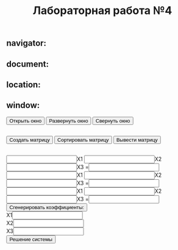 <!doctype html>
<html lang="en">

<head>
    <meta charset="utf-8" />
    <link rel="stylesheet" type="text/css" href="style.css">
    <title>Лабораторная работа №4</title>
</head>

<body>
    <header>
        <h1><strong>
                <center>Лабораторная работа №4</center>
            </strong>
        </h1>
    </header>
    <h2>navigator:</h2>
    <div id="navig" class="alert alert-waring"></div>
    <script>
        var navigate = "";
        for (var property in navigator) {
            navig += "<strong>" + property + "</strong>: " + navigator[property];
            navig += "<br />";
        }
        document.getElementById("navig").innerHTML = navig;
    </script>
        <h2>document:</h2>
    <div id="document" class="alert alert-waring"></div>
    <script>
        var document = "";
        for (var property in document) {
            document += "<strong>" + property + "</strong>: " + document[property];
            document += "<br />";
        }
        document.getElementById("document").innerHTML = document;
    </script>
        <h2>location:</h2>
    <div id="propertiesLocation" class="alert alert-warning"></div>
    <script>
        var stringPropertiesLocation = "";
        for (var property in location) {
            stringPropertiesLocation += "<strong>Свойство и метод: " + property + "</strong>";
            stringPropertiesLocation += "<p> Значение: <strong>" + location[property] + "</strong>";
            stringPropertiesLocation += "<p>Тип: <strong>" + typeof location[property] + "</strong>";
            stringPropertiesLocation += "<br><br>";
        }
        document.getElementById("propertiesLocation").innerHTML = stringPropertiesLocation;
    </script>
    <h2>window:</h2>
    <script>
        var Window;
        function WindowOpen() {
            Window = window.open("", "", "width=500,height=500");
        }
        function WindowFocus() {
            Window.focus();
        }
        function myWindowBlur() {
            Window.blur();
        }
    </script>
    <button onclick="WindowOpen()">Открыть окно</button>
    <button onclick="WindowFocus()">Развернуть окно</button>
    <button onclick="WindowBlur()">Свернуть окно</button>    
    <h2>
    </h2>
    <script src="script2.js"></script>
    <button onclick="createArray()">Создать матрицу</button>
    <button onclick="sortArray()">Сортировать матрицу</button>
    <button onclick="printArray()">Вывести матрицу</button>   
    <h2>
    </h2>
    <input id="num1" name="num1"><label for="num1">X1</label>
    <input id="num2" name="num2"><label for="num2">X2</label>
    <input id="num3" name="num3"><label for="num3">X3</label>
    <label for="=">=</label><input id="num=1" name="=">
    <br>
    <input id="num4" name="num4"><label for="num4">X1</label>
    <input id="num5" name="num5"><label for="num5">X2</label>
    <input id="num6" name="num6"><label for="num6">X3</label>
    <label for="=">=</label><input id="num=2" name="=">
    <br>
    <input id="num7" name="num7"><label for="num7">X1</label>
    <input id="num8" name="num8"><label for="num8">X2</label>
    <input id="num9" name="num9"><label for="num9">X3</label>
    <label for="=">=</label><input id="num=3" name="=">
    <br>
    <script src="script.js"></script>
    <button onclick="generate()">Сгенерировать коэффициенты:</button>
    <br>
    <label for="x1">X1</label><input id="x1" name="x1">
    <br>
    <label for="x2">X2</label><input id="x2" name="x2">
    <br>
    <label for="x3">X3</label><input id="x3" name="x3">
    <br>
    <button onclick="decision()">Решение системы</button>
    </body>
</html>
